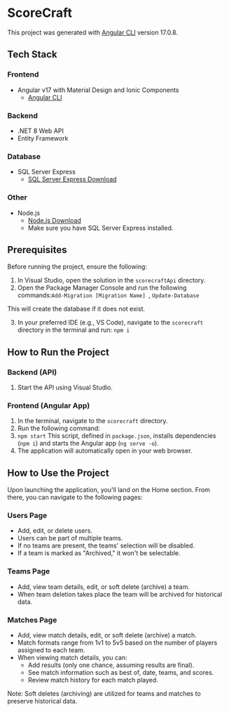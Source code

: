 # ScoreCraft

This project was generated with [Angular CLI](https://github.com/angular/angular-cli) version 17.0.8.

## Tech Stack

### Frontend
- Angular v17 with Material Design and Ionic Components
  - [Angular CLI](https://angular.io/cli)
  
### Backend
- .NET 8 Web API
- Entity Framework

### Database
- SQL Server Express
  - [SQL Server Express Download](https://www.microsoft.com/en-za/sql-server/sql-server-downloads)
  
### Other
- Node.js
  - [Node.js Download](https://nodejs.org/en/download/current)
  - Make sure you have SQL Server Express installed.

## Prerequisites

Before running the project, ensure the following:

1. In Visual Studio, open the solution in the `scorecraftApi` directory.
2. Open the Package Manager Console and run the following commands:```Add-Migration [Migration Name] ```, ```Update-Database```

This will create the database if it does not exist.

3. In your preferred IDE (e.g., VS Code), navigate to the `scorecraft` directory in the terminal and run:
```npm i```


## How to Run the Project

### Backend (API)
1. Start the API using Visual Studio.

### Frontend (Angular App)
1. In the terminal, navigate to the `scorecraft` directory.
2. Run the following command:
3. ```npm start``` This script, defined in `package.json`, installs dependencies (`npm i`) and starts the Angular app (`ng serve -o`).
3. The application will automatically open in your web browser.

## How to Use the Project

Upon launching the application, you'll land on the Home section. From there, you can navigate to the following pages:

### Users Page
- Add, edit, or delete users.
- Users can be part of multiple teams.
- If no teams are present, the teams' selection will be disabled.
- If a team is marked as "Archived," it won't be selectable.

### Teams Page
- Add, view team details, edit, or soft delete (archive) a team.
- When team deletion takes place the team will be archived for historical data.

### Matches Page
- Add, view match details, edit, or soft delete (archive) a match.
- Match formats range from 1v1 to 5v5 based on the number of players assigned to each team.
- When viewing match details, you can:
  - Add results (only one chance, assuming results are final).
  - See match information such as best of, date, teams, and scores.
  - Review match history for each match played.

Note: Soft deletes (archiving) are utilized for teams and matches to preserve historical data.



